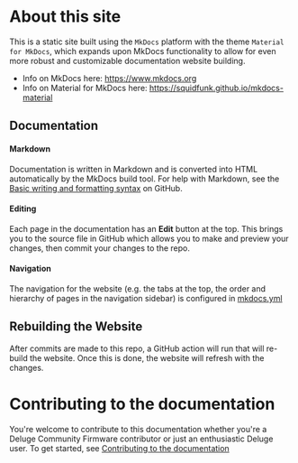 # About this site

This is a static site built using the `MkDocs` platform with the theme `Material for MkDocs`, which expands upon MkDocs functionality to allow for even more robust and customizable documentation website building.

- Info on MkDocs here: https://www.mkdocs.org
- Info on Material for MkDocs here: https://squidfunk.github.io/mkdocs-material

## Documentation

#### Markdown

Documentation is written in Markdown and is converted into HTML automatically by the MkDocs build tool. For help with Markdown, see the [Basic writing and formatting syntax](https://docs.github.com/en/get-started/writing-on-github/getting-started-with-writing-and-formatting-on-github/basic-writing-and-formatting-syntax/) on GitHub.

#### Editing

Each page in the documentation has an **Edit** button at the top. This brings you to the source file in GitHub which allows you to make and preview your changes, then commit your changes to the repo.

#### Navigation

The navigation for the website (e.g. the tabs at the top, the order and hierarchy of pages in the navigation sidebar) is configured in [mkdocs.yml](mkdocs.yml)

## Rebuilding the Website

After commits are made to this repo, a GitHub action will run that will re-build the website. Once this is done, the website will refresh with the changes.

# Contributing to the documentation

You're welcome to contribute to this documentation whether you're a Deluge Community Firmware contributor or just an enthusiastic Deluge user. To get started, see [Contributing to the documentation](/docs/contributing/contributing-to-the-docs.md)